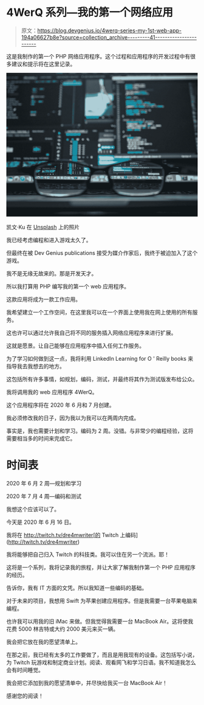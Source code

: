# 4WerQ 系列—我的第一个网络应用

> 原文：<https://blog.devgenius.io/4werq-series-my-1st-web-app-194a06627b8e?source=collection_archive---------41----------------------->

这是我制作的第一个 PHP 网络应用程序。这个过程和应用程序的开发过程中有很多建议和提示将在这里记录。

![](img/02efb8ce5f383209f74da9d9d607aeb4.png)

凯文·Ku 在 [Unsplash](https://unsplash.com?utm_source=medium&utm_medium=referral) 上的照片

我已经考虑编程和进入游戏太久了。

但最终在被 Dev Genius publications 接受为媒介作家后，我终于被迫加入了这个游戏。

我不是无缘无故来的。那是开发天才。

所以我打算用 PHP 编写我的第一个 web 应用程序。

这款应用将成为一款工作应用。

我希望建立一个工作空间，在这里我可以在一个界面上使用我在网上使用的所有服务。

这也许可以通过允许我自己将不同的服务插入网络应用程序来进行扩展。

这就是愿景。让自己能够在应用程序中插入任何工作服务。

为了学习如何做到这一点，我将利用 LinkedIn Learning for O ' Reilly books 来指导我去我想去的地方。

这包括所有许多事情，如规划，编码，测试，并最终将其作为测试版发布给公众。

我将调用我的 web 应用程序 4WerQ。

这个应用程序将在 2020 年 6 月和 7 月创建。

我必须修改我的日子，因为我以为我可以在两周内完成。

事实是，我也需要计划和学习。编码为 2 周。没错。与非常少的编程经验，这将需要相当多的时间来完成它。

# 时间表

2020 年 6 月 2 周—规划和学习

2020 年 7 月 4 周—编码和测试

我想这个应该可以了。

今天是 2020 年 6 月 16 日。

我将在 http://twitch.tv/dre4mwriter[的 Twitch 上编码](http://twitch.tv/dre4mwriter)

我将能够把自己归入 Twitch 的科技类。我可以住在另一个流派。耶！

这将是一个系列，我将记录我的旅程，并让大家了解我制作第一个 PHP 应用程序的经历。

告诉你，我有 IT 方面的文凭。所以我知道一些编码的基础。

对于未来的项目，我想用 Swift 为苹果创建应用程序。但是我需要一台苹果电脑来编程。

也许我可以用我的旧 iMac 来做。但我觉得我需要一台 MacBook Air。这将使我花费 5000 林吉特或大约 2000 美元来买一辆。

我会把它放在我的愿望清单上。

在那之前，我已经有太多的工作要做了，而且是用我现有的设备。这包括写小说，为 Twitch 玩游戏和制定商业计划。阅读、观看网飞和学习日语。我不知道我怎么会有时间睡觉。

我会把它添加到我的愿望清单中，并尽快给我买一台 MacBook Air！

感谢您的阅读！